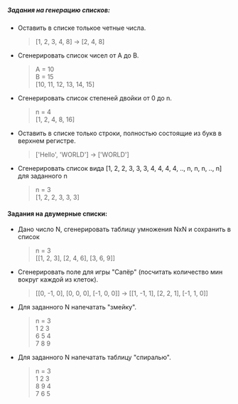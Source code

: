 ##### Задания на генерацию списков:
- Оставить в списке толькое четные числа.
  > [1, 2, 3, 4, 8] -> [2, 4, 8]
- Сгенерировать список чисел от A до B.
  > A = 10 \
  > B = 15 \
  > [10, 11, 12, 13, 14, 15]
- Сгенерировать список степеней двойки от 0 до n.
  > n = 4 \
  > [1, 2, 4, 8, 16]
- Оставить в списке только строки, полностью состоящие из букв в верхнем регистре.
  > ['Hello', 'WORLD'] -> ['WORLD']
- Сгенерировать список вида [1, 2, 2, 3, 3, 3, 4, 4, 4, 4, .., n, n, n, .., n] для заданного n
  > n = 3 \
  > [1, 2, 2, 3, 3, 3]
  
#### Задания на двумерные списки:
- Дано число N, сгенерировать таблицу умножения NxN и сохранить в список
  > n = 3 \
  > [[1, 2, 3], [2, 4, 6], [3, 6, 9]]
- Сгенерировать поле для игры "Сапёр" (посчитать количество мин вокруг каждой из клеток).
  > [[0, -1, 0], [0, 0, 0], [-1, 0, 0]] -> [[1, -1, 1], [2, 2, 1], [-1, 1, 0]]
- Для заданного N напечатать "змейку".
  > n = 3 \
  > 1 2 3 \
  > 6 5 4 \
  > 7 8 9
- Для заданного N напечатать таблицу "спиралью".
  > n = 3 \
  > 1 2 3 \
  > 8 9 4 \
  > 7 6 5

